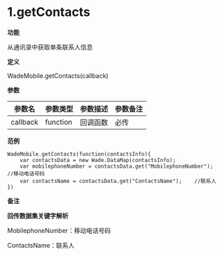 # 1.getContacts

**功能**

从通讯录中获取单条联系人信息



**定义**

WadeMobile.getContacts(callback)



**参数**

| 参数名   | 参数类型 | 参数描述 | 参数备注 |
| -------- | -------- | -------- | -------- |
| callback | function | 回调函数 | 必传     |



**范例**

```
WadeMobile.getContacts(function(contactsInfo){
    var contactsData = new Wade.DataMap(contactsInfo);
    var mobilephoneNumber = contactsData.get("MobilephoneNumber");    //移动电话号码
    var contactsName = contactsData.get("ContactsName");    //联系人
})
```



**备注**

**回传数据集关键字解析**

MobilephoneNumber：移动电话号码

ContactsName：联系人

